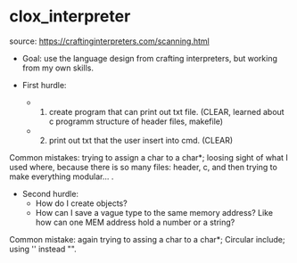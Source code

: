 # clox_interpreter

source: https://craftinginterpreters.com/scanning.html

- Goal: use the language design from crafting interpreters, but working from my own skills.

- First hurdle:
  - 1. create program that can print out txt file. (CLEAR, learned about c programm structure of header files, makefile)
  - 2. print out txt that the user insert into cmd. (CLEAR)

Common mistakes: trying to assign a char to a char*; loosing sight of what I used where, because there is so many files: header, c, and then trying to make everything modular... .

- Second hurdle:
  - How do I create objects? 
  - How can I save a vague type to the same memory address? Like how can one MEM address hold a number or a string?

Common mistake: again trying to assing a char to a char*; Circular include; using '' instead  "". 
